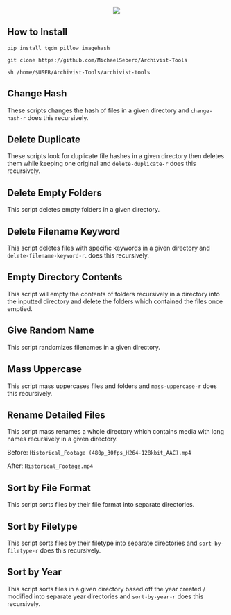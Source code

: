 <p align="center">
	<img src="https://i.postimg.cc/B6701s9K/Archivist-Tools.png" />

## How to Install
```
pip install tqdm pillow imagehash

git clone https://github.com/MichaelSebero/Archivist-Tools

sh /home/$USER/Archivist-Tools/archivist-tools
```

## Change Hash 
These scripts changes the hash of files in a given directory and `change-hash-r` does this recursively.

## Delete Duplicate
These scripts look for duplicate file hashes in a given directory then deletes them while keeping one original and `delete-duplicate-r` does this recursively.

## Delete Empty Folders
This script deletes empty folders in a given directory.

## Delete Filename Keyword
This script deletes files with specific keywords in a given directory and `delete-filename-keyword-r`. does this recursively.

## Empty Directory Contents
This script will empty the contents of folders recursively in a directory into the inputted directory and delete the folders which contained the files once emptied.

## Give Random Name
This script randomizes filenames in a given directory.

## Mass Uppercase
This script mass uppercases files and folders and `mass-uppercase-r` does this recursively.

## Rename Detailed Files
This script mass renames a whole directory which contains media with long names recursively in a given directory.

Before: `Historical_Footage (480p_30fps_H264-128kbit_AAC).mp4` 

After: `Historical_Footage.mp4`

## Sort by File Format
This script sorts files by their file format into separate directories.

## Sort by Filetype
This script sorts files by their filetype into separate directories and `sort-by-filetype-r` does this recursively.

## Sort by Year
This script sorts files in a given directory based off the year created / modified into separate year directories and `sort-by-year-r` does this recursively.
